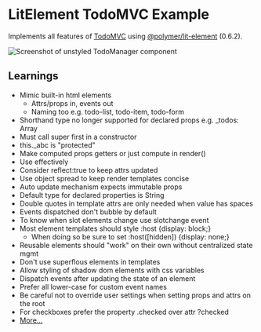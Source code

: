 # LitElement TodoMVC Example

Implements all features of [TodoMVC](http://todomvc.com/) using [@polymer/lit-element](https://www.npmjs.com/package/@polymer/lit-element) (0.6.2).

![Screenshot of unstyled TodoManager component](https://user-images.githubusercontent.com/206228/47622211-c6ecd100-dad8-11e8-8e02-88c58c623741.png)

## Learnings

* Mimic built-in html elements
  * Attrs/props in, events out
  * Naming too e.g. todo-list, todo-item, todo-form
* Shorthand type no longer supported for declared props e.g. _todos: Array
* Must call super first in a constructor
* this._abc is "protected"
* Make computed props getters or just compute in render()
* Use <slot> effectively
* Consider reflect:true to keep attrs updated
* Use object spread to keep render templates concise
* Auto update mechanism expects immutable props
* Default type for declared properties is String
* Double quotes in template attrs are only needed when value has spaces
* Events dispatched don't bubble by default
* To know when slot elements change use slotchange event
* Most element templates should style :host {display: block;}
  * When doing so be sure to set :host([hidden]) {display: none;}
* Reusable elements should "work" on their own without centralized state mgmt
* Don't use superflous elements in templates
* Allow styling of shadow dom elements with css variables
* Dispatch events after updating the state of an element
* Prefer all lower-case for custom event names
* Be careful not to override user settings when setting props and attrs on the root
* For checkboxes prefer the property .checked over attr ?checked
* [More...](https://developers.google.com/web/fundamentals/web-components/best-practices)
